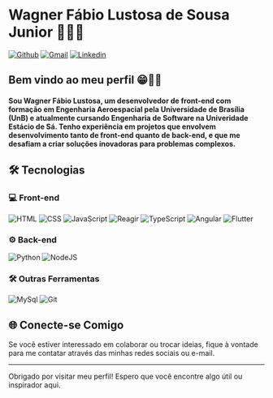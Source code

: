 # Wagner Fábio Lustosa de Sousa Junior 👨🏾‍💻

[![Github](https://img.shields.io/badge/GitHub-100000?style=for-the-badge&logo=github&logoColor=white)](https://github.com/wagnerlustosajr) 
[![Gmail](https://img.shields.io/badge/Gmail-D14836?style=for-the-badge&logo=gmail&logoColor=white&link=mailto:wagnerlustosa@icloud.com)](mailto:wagnerlustosa@icloud.com)
[![Linkedin](https://img.shields.io/badge/LinkedIn-0077B5?style=for-the-badge&logo=linkedin&logoColor=white)](https://www.linkedin.com/in/wagner-fabio-lustosa-jr/)

## Bem vindo ao meu perfil 😁✋🏾

#### Sou Wagner Fábio Lustosa, um desenvolvedor de front-end com formação em Engenharia Aeroespacial pela Universidade de Brasília (UnB) e atualmente cursando Engenharia de Software na Univeridade Estácio de Sá. Tenho experiência em projetos que envolvem desenvolvimento tanto de front-end quanto de back-end, e que me desafiam a criar soluções inovadoras para problemas complexos.

## 🛠️ Tecnologias

### 💻 Front-end
![HTML](https://img.shields.io/badge/HTML5-E34F26?style=for-the-badge&logo=html5&logoColor=white)
![CSS](https://img.shields.io/badge/CSS3-1572B6?style=for-the-badge&logo=css3&logoColor=white)
![JavaScript](https://img.shields.io/badge/JavaScript-323330?style=for-the-badge&logo=javascript&logoColor=F7DF1E)
![ Reagir ](https://img.shields.io/badge/React-20232A?style=for-the-badge&logo=react&logoColor=61DAFB)
![TypeScript](	https://img.shields.io/badge/TypeScript-007ACC?style=for-the-badge&logo=typescript&logoColor=white)
![Angular](https://img.shields.io/badge/Angular-DD0031?style=for-the-badge&logo=angular&logoColor=white)
![Flutter](https://img.shields.io/badge/Flutter-02569B?style=for-the-badge&logo=flutter&logoColor=white)


### ⚙ Back-end
![Python](https://img.shields.io/badge/Python-14354C?style=for-the-badge&logo=python&logoColor=white)
![NodeJS](https://img.shields.io/badge/Node.js-43853D?style=for-the-badge&logo=node.js&logoColor=white)

### 🛠 Outras Ferramentas
![MySql](https://img.shields.io/badge/MySQL-00000F?style=for-the-badge&logo=mysql&logoColor=white)
![Git](https://img.shields.io/badge/GitHub-100000?style=for-the-badge&logo=github&logoColor=white)


## 🌐 Conecte-se Comigo

Se você estiver interessado em colaborar ou trocar ideias, fique à vontade para me contatar através das minhas redes sociais ou e-mail.

---

Obrigado por visitar meu perfil! Espero que você encontre algo útil ou inspirador aqui.
